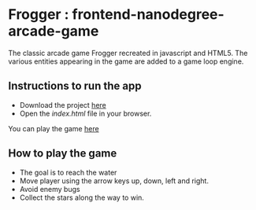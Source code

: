 # Frogger : frontend-nanodegree-arcade-game 
The classic arcade game Frogger recreated in javascript and HTML5. The various entities appearing in the game are added to a game loop engine. 
## Instructions to run the app
- Download the project [here](https://github.com/jyothisridhar/Frogger-Game)
- Open the _index.html_ file in your browser.

You can play the game [here](http://jyothisridhar.github.io/Frogger-Game)
## How to play the game
- The goal is to reach the water
- Move player using the arrow keys up, down, left and right.
- Avoid enemy bugs
- Collect the stars along the way to win.

